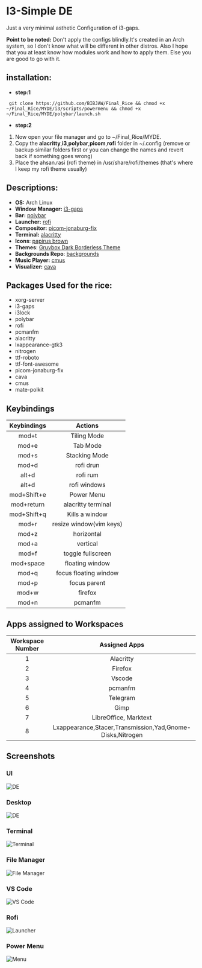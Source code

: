 # I3-Simple DE
Just a very minimal asthetic Configuration of i3-gaps.

**Point to be noted:** Don't apply the configs blindly.It's created in an Arch system, so I don't know what will be different in other distros. Also I hope that you at least know how modules work and how to apply them. Else you are good to go with it. 

## installation: 
- **step:1**
```
 git clone https://github.com/BIBJAW/Final_Rice && chmod +x ~/Final_Rice/MYDE/i3/scripts/powermenu && chmod +x ~/Final_Rice/MYDE/polybar/launch.sh
 ```
 - **step:2**
 1. Now open your file manager and go to ~/Final_Rice/MYDE.
 2. Copy the **alacritty**,**i3**,**polybar**,**picom**,**rofi** folder in ~/.config (remove or backup similar folders first or you can change the names and revert back if something goes wrong)
 3. Place the ahsan.rasi (rofi theme) in /usr/share/rofi/themes (that's where I keep my rofi theme usually)
 

## **Descriptions:** 
- **OS:** Arch Linux
- **Window Manager:** [i3-gaps](https://github.com/Airblader/i3)
- **Bar:** [polybar](https://github.com/polybar/polybar)
- **Launcher:** [rofi](https://github.com/davatorium/rofi)
- **Compositor:** [picom-jonaburg-fix](https://github.com/Arian8j2/picom-jonaburg-fix)
- **Terminal:** [alacritty](https://github.com/alacritty/alacritty)
- **Icons**: [papirus brown](https://www.gnome-look.org/p/1166289/)
- **Themes**: [Gruvbox Dark Borderless Theme](https://www.gnome-look.org/p/1681313/)
- **Backgrounds Repo**: [backgrounds](https://github.com/BIBJAW/backgrounds) 
- **Music Player:** [cmus](https://cmus.github.io/)
- **Visualizer:** [cava](https://github.com/karlstav/cava)

##  **Packages Used for the rice:**
- xorg-server
- i3-gaps
- i3lock
- polybar
- rofi
- pcmanfm
- alacritty
- lxappearance-gtk3
- nitrogen
- ttf-roboto
- ttf-font-awesome
- picom-jonaburg-fix
- cava
- cmus
- mate-polkit

## **Keybindings**

| Keybindings  |        Actions         | 
| :---:        |        :----:          |
| mod+t        | Tiling Mode            |
| mod+e        | Tab Mode               |
| mod+s        | Stacking Mode          |
| mod+d        | rofi drun              |
| alt+d        | rofi rum               |
|alt+d         | rofi windows           |
|mod+Shift+e   |Power Menu              |
| mod+return   | alacritty terminal     |
|mod+Shift+q   | Kills a window         |
|mod+r         | resize window(vim keys)|
|mod+z         | horizontal             |
|mod+a         | vertical               |
|mod+f         | toggle fullscreen      |
|mod+space     | floating window        |
|mod+q         | focus floating window  |
|mod+p         | focus parent           |
| mod+w        | firefox                |
|mod+n         | pcmanfm                |

## **Apps assigned to Workspaces**
| Workspace Number | Assigned Apps                                             |
| :-:              | :-:                                                       |
| 1                | Alacritty                                                 |
| 2                | Firefox                                                   |
| 3                |  Vscode                                                   | 
| 4                | pcmanfm                                                   | 
| 5                | Telegram                                                  |
| 6                | Gimp                                                      |
| 7                | LibreOffice, Marktext                                     |
| 8                | Lxappearance,Stacer,Transmission,Yad,Gnome-Disks,Nitrogen |


## Screenshots

### UI
![DE](https://github.com/BIBJAW/i3-gruvbox/blob/main/screenshots/UIview.png)
### Desktop
![DE](https://github.com/BIBJAW/i3-gruvbox/blob/main/screenshots/DesktopView.png)
### Terminal
![Terminal](https://github.com/BIBJAW/i3-gruvbox/blob/main/screenshots/Terminals.png)
### File Manager
![File Manager](https://github.com/BIBJAW/i3-gruvbox/blob/main/screenshots/PcmanFM.png)
### VS Code
![VS Code](https://github.com/BIBJAW/i3-gruvbox/blob/main/screenshots/VisualStudio.png)
### Rofi
![Launcher](https://github.com/BIBJAW/i3-gruvbox/blob/main/screenshots/RofiMenu.png)
### Power Menu
![Menu](https://github.com/BIBJAW/i3-gruvbox/blob/main/screenshots/PowerMenu.png)

